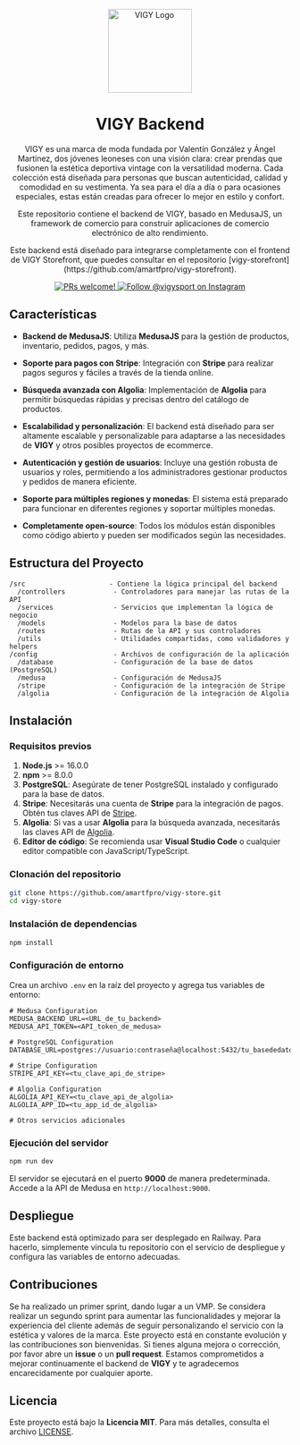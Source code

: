 
<p align="center">
  <a href="https://www.vigy.com">
  <picture>
    <source media="(prefers-color-scheme: dark)" srcset="src/public/logo-dark.svg">
    <source media="(prefers-color-scheme: light)" srcset="src/public/logo-light.svg">
    <img alt="VIGY Logo" src="public/images/logo-light.svg" width="150">
    </picture>
  </a>
</p>

<h1 align="center">
  VIGY Backend
</h1>

<p align="center">
VIGY es una marca de moda fundada por Valentín González y Ángel Martínez, dos jóvenes leoneses con una visión clara: crear prendas que fusionen la estética deportiva vintage con la versatilidad moderna. Cada colección está diseñada para personas que buscan autenticidad, calidad y comodidad en su vestimenta. Ya sea para el día a día o para ocasiones especiales, estas están creadas para ofrecer lo mejor en estilo y confort.
</p>

<p align="center">
Este repositorio contiene el backend de VIGY, basado en MedusaJS, un framework de comercio para construir aplicaciones de comercio electrónico de alto rendimiento.
</p>

<p align="center">
Este backend está diseñado para integrarse completamente con el frontend de VIGY Storefront, que puedes consultar en el repositorio [vigy-storefront](https://github.com/amartfpro/vigy-storefront).
</p>

<p align="center">
  <a href="https://github.com/amartfpro/vigy-store">
    <img src="https://img.shields.io/badge/PRs-welcome-brightgreen.svg?style=flat" alt="PRs welcome!"/>
  </a>
  <a href="https://instagram.com/vigysport">
    <img src="https://img.shields.io/badge/Instagram-%40vigysport-4c7d7e.svg" alt="Follow @vigysport on Instagram" />
  </a>
</p>

## Características

- **Backend de MedusaJS**: Utiliza **MedusaJS** para la gestión de productos, inventario, pedidos, pagos, y más.
  
- **Soporte para pagos con Stripe**: Integración con **Stripe** para realizar pagos seguros y fáciles a través de la tienda online.

- **Búsqueda avanzada con Algolia**: Implementación de **Algolia** para permitir búsquedas rápidas y precisas dentro del catálogo de productos.

- **Escalabilidad y personalización**: El backend está diseñado para ser altamente escalable y personalizable para adaptarse a las necesidades de **VIGY** y otros posibles proyectos de ecommerce.

- **Autenticación y gestión de usuarios**: Incluye una gestión robusta de usuarios y roles, permitiendo a los administradores gestionar productos y pedidos de manera eficiente.

- **Soporte para múltiples regiones y monedas**: El sistema está preparado para funcionar en diferentes regiones y soportar múltiples monedas.

- **Completamente open-source**: Todos los módulos están disponibles como código abierto y pueden ser modificados según las necesidades.

## Estructura del Proyecto

```
/src                     - Contiene la lógica principal del backend
  /controllers            - Controladores para manejar las rutas de la API
  /services               - Servicios que implementan la lógica de negocio
  /models                 - Modelos para la base de datos
  /routes                 - Rutas de la API y sus controladores
  /utils                  - Utilidades compartidas, como validadores y helpers
/config                   - Archivos de configuración de la aplicación
  /database               - Configuración de la base de datos (PostgreSQL)
  /medusa                 - Configuración de MedusaJS
  /stripe                 - Configuración de la integración de Stripe
  /algolia                - Configuración de la integración de Algolia
```

## Instalación

### Requisitos previos

1. **Node.js** >= 16.0.0
2. **npm** >= 8.0.0
3. **PostgreSQL**: Asegúrate de tener PostgreSQL instalado y configurado para la base de datos.
4. **Stripe**: Necesitarás una cuenta de **Stripe** para la integración de pagos. Obtén tus claves API de [Stripe](https://stripe.com).
5. **Algolia**: Si vas a usar **Algolia** para la búsqueda avanzada, necesitarás las claves API de [Algolia](https://www.algolia.com/).
6. **Editor de código**: Se recomienda usar **Visual Studio Code** o cualquier editor compatible con JavaScript/TypeScript.

### Clonación del repositorio

```bash
git clone https://github.com/amartfpro/vigy-store.git
cd vigy-store
```

### Instalación de dependencias

```bash
npm install
```

### Configuración de entorno

Crea un archivo `.env` en la raíz del proyecto y agrega tus variables de entorno:

```env
# Medusa Configuration
MEDUSA_BACKEND_URL=<URL_de_tu_backend>
MEDUSA_API_TOKEN=<API_token_de_medusa>

# PostgreSQL Configuration
DATABASE_URL=postgres://usuario:contraseña@localhost:5432/tu_basededatos

# Stripe Configuration
STRIPE_API_KEY=<tu_clave_api_de_stripe>

# Algolia Configuration
ALGOLIA_API_KEY=<tu_clave_api_de_algolia>
ALGOLIA_APP_ID=<tu_app_id_de_algolia>

# Otros servicios adicionales
```

### Ejecución del servidor

```bash
npm run dev
```

El servidor se ejecutará en el puerto **9000** de manera predeterminada. Accede a la API de Medusa en `http://localhost:9000`.

## Despliegue

Este backend está optimizado para ser desplegado en Railway. Para hacerlo, simplemente vincula tu repositorio con el servicio de despliegue y configura las variables de entorno adecuadas.

## Contribuciones

Se ha realizado un primer sprint, dando lugar a un VMP. Se considera realizar un segundo sprint para aumentar las funcionalidades
y mejorar la experiencia del cliente además de seguir personalizando el servicio con la estética y valores de la marca.
Este proyecto está en constante evolución y las contribuciones son bienvenidas. Si tienes alguna mejora o corrección, por favor abre un **issue** o un **pull request**. Estamos comprometidos a mejorar continuamente el backend de **VIGY** y te agradecemos encarecidamente por cualquier aporte.

## Licencia

Este proyecto está bajo la **Licencia MIT**. Para más detalles, consulta el archivo [LICENSE](./LICENSE).
